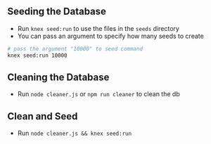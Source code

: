 ## Seeding the Database

* Run `knex seed:run` to use the files in the `seeds` directory
* You can pass an argument to specify how many seeds to create

```sh
# pass the argument "10000" to seed command
knex seed:run 10000
```

## Cleaning the Database

* Run `node cleaner.js` or `npm run cleaner` to clean the db

## Clean and Seed

* Run `node cleaner.js && knex seed:run`
